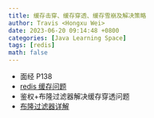 ```yaml
---
title: 缓存击穿、缓存穿透、缓存雪崩及解决策略
author: Travis <Hongxu Wei>
date: 2023-06-20 09:14:48 +0800
categories: [Java Learning Space]
tags: [redis]
math: false
---
```




- 面经 P138
- [redis 缓存问题](https://heapdump.cn/article/5123637)
- 鉴权+布隆过滤器解决缓存穿透问题
- [布隆过滤器详解](https://juejin.cn/post/6844904007790673933)